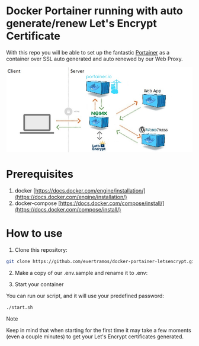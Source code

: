 # Docker Portainer running with auto generate/renew Let's Encrypt Certificate

With this repo you will be able to set up the fantastic [Portainer](https://portainer.io) as a container over SSL auto generated and auto renewed by our Web Proxy.

![Portainer Enviornment](https://github.com/evertramos/images/blob/master/portainer.jpg)

# Prerequisites

1. docker [https://docs.docker.com/engine/installation/](https://docs.docker.com/engine/installation/)
2. docker-compose [https://docs.docker.com/compose/install/](https://docs.docker.com/compose/install/)

# How to use

1. Clone this repository:

```sh
git clone https://github.com/evertramos/docker-portainer-letsencrypt.git
```

2. Make a copy of our .env.sample and rename it to .env:

3. Start your container

You can run our script, and it will use your predefined password:

```sh
./start.sh
```

> [!NOTE]
> Keep in mind that when starting for the first time it may take a few moments (even a couple minutes) to get your Let's Encrypt certificates generated.
